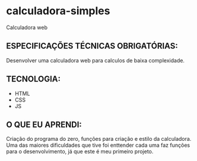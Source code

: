 # calculadora-simples
Calculadora web 

## ESPECIFICAÇÕES TÉCNICAS OBRIGATÓRIAS:
Desenvolver uma calculadora web para calculos de baixa complexidade. 

## TECNOLOGIA:
- HTML
- CSS
- JS

## O QUE EU APRENDI:
Criação do programa do zero, funções para criação e estilo da calculadora. 
Uma das maiores dificuldades que tive foi enttender cada uma faz funções para o desenvolvimento, já que este é meu primeiro projeto. 
